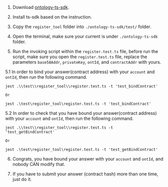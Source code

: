 1. Download [ontology-ts-sdk](https://github.com/ontio/ontology-ts-sdk).

2. Install ts-sdk based on the instruction.

3. Copy the ```register_tool``` folder into  ```./ontology-ts-sdk/test/``` folder. 

4. Open the terminal, make sure your current is under ```./ontology-ts-sdk``` folder.

5. Run the invoking script within the ```register.test.ts``` file, before run the script, make sure you open the ```register.test.ts``` file, 
replace the parameters ```base58Addr```, ```privateKey```, ```ontId```, and ```contractAddr``` with yours.

5.1 In order to bind your answer(contract address) with your ```account``` and ```ontId```, then
run the following command.

```
jest .\\test\\register_tool\\register.test.ts -t 'test_bindContract'

Or 

jest .\test\register_tool\register.test.ts -t 'test_bindContract'

```

5.2 In order to check that you have bound your answer(contract address) with your ```account``` and ```ontId```, then
run the following command.

```
jest .\\test\\register_tool\\register.test.ts -t 'test_getBindContract'

Or 

jest .\test\register_tool\register.test.ts -t 'test_getBindContract'

```

6. Congrats, you have bound your answer with your ```account``` and ```ontId```, and nobody CAN modify that.

7. If you have to submit your answer (contract hash) more than one time, just do it.